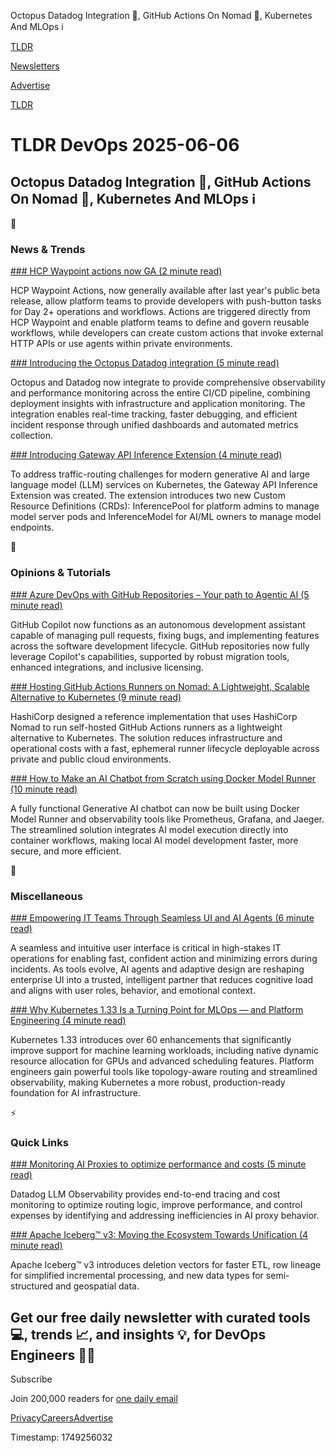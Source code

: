 Octopus Datadog Integration 🐙, GitHub Actions On Nomad 🧳, Kubernetes And MLOps ℹ️

[TLDR](/)

[Newsletters](/newsletters)

[Advertise](https://advertise.tldr.tech/)

[TLDR](/)

# TLDR DevOps 2025-06-06

## Octopus Datadog Integration 🐙, GitHub Actions On Nomad 🧳, Kubernetes And MLOps ℹ️

📱

### News & Trends

[### HCP Waypoint actions now GA (2 minute read)](https://www.hashicorp.com/en/blog/hcp-waypoint-actions-now-ga?utm_source=tldrdevops)

HCP Waypoint Actions, now generally available after last year's public beta release, allow platform teams to provide developers with push-button tasks for Day 2+ operations and workflows. Actions are triggered directly from HCP Waypoint and enable platform teams to define and govern reusable workflows, while developers can create custom actions that invoke external HTTP APIs or use agents within private environments.

[### Introducing the Octopus Datadog integration (5 minute read)](https://octopus.com/blog/octopus-datadog-integration?utm_source=tldrdevops)

Octopus and Datadog now integrate to provide comprehensive observability and performance monitoring across the entire CI/CD pipeline, combining deployment insights with infrastructure and application monitoring. The integration enables real-time tracking, faster debugging, and efficient incident response through unified dashboards and automated metrics collection.

[### Introducing Gateway API Inference Extension (4 minute read)](https://kubernetes.io/blog/2025/06/05/introducing-gateway-api-inference-extension/?utm_source=tldrdevops)

To address traffic-routing challenges for modern generative AI and large language model (LLM) services on Kubernetes, the Gateway API Inference Extension was created. The extension introduces two new Custom Resource Definitions (CRDs): InferencePool for platform admins to manage model server pods and InferenceModel for AI/ML owners to manage model endpoints.

🚀

### Opinions & Tutorials

[### Azure DevOps with GitHub Repositories – Your path to Agentic AI (5 minute read)](https://devblogs.microsoft.com/devops/azure-devops-with-github-repositories-your-path-to-agentic-ai/?utm_source=tldrdevops)

GitHub Copilot now functions as an autonomous development assistant capable of managing pull requests, fixing bugs, and implementing features across the software development lifecycle. GitHub repositories now fully leverage Copilot's capabilities, supported by robust migration tools, enhanced integrations, and inclusive licensing.

[### Hosting GitHub Actions Runners on Nomad: A Lightweight, Scalable Alternative to Kubernetes (9 minute read)](https://medium.com/hashicorp-engineering/hosting-github-actions-runners-on-nomad-a-lightweight-scalable-alternative-to-kubernetes-2434af9cd493?utm_source=tldrdevops)

HashiCorp designed a reference implementation that uses HashiCorp Nomad to run self-hosted GitHub Actions runners as a lightweight alternative to Kubernetes. The solution reduces infrastructure and operational costs with a fast, ephemeral runner lifecycle deployable across private and public cloud environments.

[### How to Make an AI Chatbot from Scratch using Docker Model Runner (10 minute read)](https://www.docker.com/blog/how-to-make-ai-chatbot-from-scratch/?utm_source=tldrdevops)

A fully functional Generative AI chatbot can now be built using Docker Model Runner and observability tools like Prometheus, Grafana, and Jaeger. The streamlined solution integrates AI model execution directly into container workflows, making local AI model development faster, more secure, and more efficient.

🎁

### Miscellaneous

[### Empowering IT Teams Through Seamless UI and AI Agents (6 minute read)](https://thenewstack.io/empowering-it-teams-through-seamless-ui-and-ai-agents/?utm_source=tldrdevops)

A seamless and intuitive user interface is critical in high-stakes IT operations for enabling fast, confident action and minimizing errors during incidents. As tools evolve, AI agents and adaptive design are reshaping enterprise UI into a trusted, intelligent partner that reduces cognitive load and aligns with user roles, behavior, and emotional context.

[### Why Kubernetes 1.33 Is a Turning Point for MLOps — and Platform Engineering (4 minute read)](https://cloudnativenow.com/social-facebook/why-kubernetes-1-33-is-a-turning-point-for-mlops-and-platform-engineering/?utm_source=tldrdevops)

Kubernetes 1.33 introduces over 60 enhancements that significantly improve support for machine learning workloads, including native dynamic resource allocation for GPUs and advanced scheduling features. Platform engineers gain powerful tools like topology-aware routing and streamlined observability, making Kubernetes a more robust, production-ready foundation for AI infrastructure.

⚡️

### Quick Links

[### Monitoring AI Proxies to optimize performance and costs (5 minute read)](https://www.datadoghq.com/blog/optimize-ai-proxies-with-datadog/?utm_source=tldrdevops)

Datadog LLM Observability provides end-to-end tracing and cost monitoring to optimize routing logic, improve performance, and control expenses by identifying and addressing inefficiencies in AI proxy behavior.

[### Apache Iceberg™ v3: Moving the Ecosystem Towards Unification (4 minute read)](https://www.databricks.com/blog/apache-icebergtm-v3-moving-ecosystem-towards-unification?utm_source=tldrdevops)

Apache Iceberg™ v3 introduces deletion vectors for faster ETL, row lineage for simplified incremental processing, and new data types for semi-structured and geospatial data.

## Get our free daily newsletter with curated tools 💻, trends 📈, and insights 💡, for DevOps Engineers 👨‍💻

Subscribe

Join 200,000 readers for [one daily email](/api/latest/devops)

[Privacy](/privacy)[Careers](https://jobs.ashbyhq.com/tldr.tech)[Advertise](/devops/advertise)

Timestamp: 1749256032